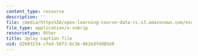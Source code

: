 ```yaml
---
content_type: resource
description: ''
file: /media/https%3A/open-learning-course-data-rc.s3.amazonaws.com/esd-s43-green-supply-chain-management-spring-2014/d2b03234cfed5673bc3e862edfdd85e9_UBfckR8Ne5c.vtt
file_type: application/x-subrip
resourcetype: Other
title: 3play caption file
uid: d2b03234-cfed-5673-bc3e-862edfdd85e9
---
```

